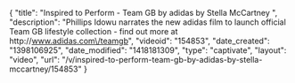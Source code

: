 {
    "title": "Inspired to Perform - Team GB by adidas by Stella McCartney ",
    "description": "Phillips Idowu narrates the new adidas film to launch official Team GB lifestyle collection - find out more at http:\/\/www.adidas.com\/teamgb",
    "videoid": "154853",
    "date_created": "1398106925",
    "date_modified": "1418181309",
    "type": "captivate",
    "layout": "video",
    "url": "\/v\/inspired-to-perform-team-gb-by-adidas-by-stella-mccartney\/154853"
}